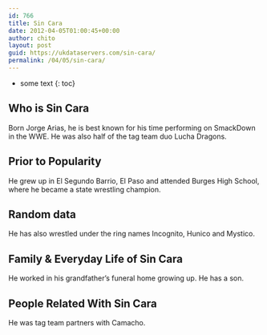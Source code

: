 ```yaml
---
id: 766
title: Sin Cara
date: 2012-04-05T01:00:45+00:00
author: chito
layout: post
guid: https://ukdataservers.com/sin-cara/
permalink: /04/05/sin-cara/
---
```


* some text
{: toc}
          
          
## Who is  Sin Cara
                  
                  
                  
Born Jorge Arias, he is best known for his time performing on SmackDown in the WWE. He was also half of the tag team duo Lucha Dragons.
                  
                
                
                
## Prior to Popularity 
                  
                  
                  
He grew up in El Segundo Barrio, El Paso and attended Burges High School, where he became a state wrestling champion. 
                  
                
                
                
## Random data 
                  
                  
                  
He has also wrestled under the ring names Incognito, Hunico and Mystico. 
                  
                
                
                
## Family & Everyday Life of Sin Cara
                  
                  
                  
He worked in his grandfather&#8217;s funeral home growing up. He has a son. 
                  
                
                
                
## People Related With  Sin Cara
                  
                  
                  
He was tag team partners with Camacho. 
                  
                
              
            
          
          
          
    
    
  
